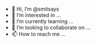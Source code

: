 - 👋 Hi, I’m @smitsays
- 👀 I’m interested in ...
- 🌱 I’m currently learning ...
- 💞️ I’m looking to collaborate on ...
- 📫 How to reach me ...

<!---
smitsays/smitsays is a ✨ special ✨ repository because its `README.md` (this file) appears on your GitHub profile.
You can click the Preview link to take a look at your changes.
--->
